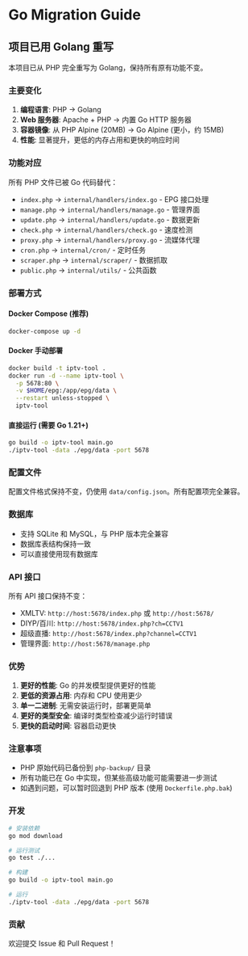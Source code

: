 # Go Migration Guide

## 项目已用 Golang 重写

本项目已从 PHP 完全重写为 Golang，保持所有原有功能不变。

### 主要变化

1. **编程语言**: PHP → Golang
2. **Web 服务器**: Apache + PHP → 内置 Go HTTP 服务器
3. **容器镜像**: 从 PHP Alpine (20MB) → Go Alpine (更小，约 15MB)
4. **性能**: 显著提升，更低的内存占用和更快的响应时间

### 功能对应

所有 PHP 文件已被 Go 代码替代：

- `index.php` → `internal/handlers/index.go` - EPG 接口处理
- `manage.php` → `internal/handlers/manage.go` - 管理界面
- `update.php` → `internal/handlers/update.go` - 数据更新
- `check.php` → `internal/handlers/check.go` - 速度检测
- `proxy.php` → `internal/handlers/proxy.go` - 流媒体代理
- `cron.php` → `internal/cron/` - 定时任务
- `scraper.php` → `internal/scraper/` - 数据抓取
- `public.php` → `internal/utils/` - 公共函数

### 部署方式

#### Docker Compose (推荐)

```bash
docker-compose up -d
```

#### Docker 手动部署

```bash
docker build -t iptv-tool .
docker run -d --name iptv-tool \
  -p 5678:80 \
  -v $HOME/epg:/app/epg/data \
  --restart unless-stopped \
  iptv-tool
```

#### 直接运行 (需要 Go 1.21+)

```bash
go build -o iptv-tool main.go
./iptv-tool -data ./epg/data -port 5678
```

### 配置文件

配置文件格式保持不变，仍使用 `data/config.json`。所有配置项完全兼容。

### 数据库

- 支持 SQLite 和 MySQL，与 PHP 版本完全兼容
- 数据库表结构保持一致
- 可以直接使用现有数据库

### API 接口

所有 API 接口保持不变：

- XMLTV: `http://host:5678/index.php` 或 `http://host:5678/`
- DIYP/百川: `http://host:5678/index.php?ch=CCTV1`
- 超级直播: `http://host:5678/index.php?channel=CCTV1`
- 管理界面: `http://host:5678/manage.php`

### 优势

1. **更好的性能**: Go 的并发模型提供更好的性能
2. **更低的资源占用**: 内存和 CPU 使用更少
3. **单一二进制**: 无需安装运行时，部署更简单
4. **更好的类型安全**: 编译时类型检查减少运行时错误
5. **更快的启动时间**: 容器启动更快

### 注意事项

- PHP 原始代码已备份到 `php-backup/` 目录
- 所有功能已在 Go 中实现，但某些高级功能可能需要进一步测试
- 如遇到问题，可以暂时回退到 PHP 版本 (使用 `Dockerfile.php.bak`)

### 开发

```bash
# 安装依赖
go mod download

# 运行测试
go test ./...

# 构建
go build -o iptv-tool main.go

# 运行
./iptv-tool -data ./epg/data -port 5678
```

### 贡献

欢迎提交 Issue 和 Pull Request！
